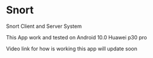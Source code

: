 # Snort
Snort Client and Server System

This App work and tested on Android 10.0 Huawei p30 pro

Video link for how is working this app will update soon
